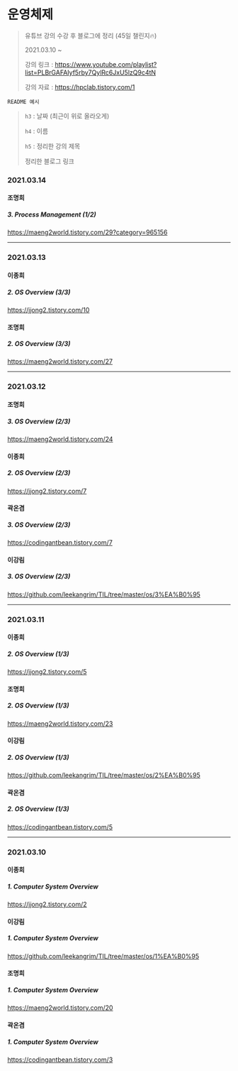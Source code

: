 # 운영체제

> 유튜브 강의 수강 후 블로그에 정리 (45일 챌린지🔥)
>
> 2021.03.10 ~
>
> 강의 링크 : https://www.youtube.com/playlist?list=PLBrGAFAIyf5rby7QylRc6JxU5lzQ9c4tN
>
> 강의 자료 : https://hpclab.tistory.com/1



`README 예시` 

> `h3` : 날짜 (최근이 위로 올라오게)
>
> `h4` : 이름
>
> `h5` : 정리한 강의 제목
>
> 정리한 블로그 링크



### 2021.03.14

#### 조명희

##### 3. Process Management (1/2)

https://maeng2world.tistory.com/29?category=965156

---

### 2021.03.13

#### 이종희

##### 2. OS Overview (3/3)

https://jjong2.tistory.com/10



#### 조명희

##### 2. OS Overview (3/3)

https://maeng2world.tistory.com/27



---



### 2021.03.12

#### 조명희

##### 3. OS Overview (2/3)

https://maeng2world.tistory.com/24

#### 이종희

##### 2. OS Overview (2/3)

https://jjong2.tistory.com/7

#### 곽온겸

##### 3. OS Overview (2/3)

https://codingantbean.tistory.com/7

#### 이강림

##### 3. OS Overview (2/3)

https://github.com/leekangrim/TIL/tree/master/os/3%EA%B0%95

---

### 2021.03.11

#### 이종희

##### 2. OS Overview (1/3)

https://jjong2.tistory.com/5



#### 조명희

##### 2. OS Overview (1/3)

https://maeng2world.tistory.com/23



#### 이강림

##### 2. OS Overview (1/3)

https://github.com/leekangrim/TIL/tree/master/os/2%EA%B0%95



#### 곽온겸

##### 2. OS Overview (1/3)

https://codingantbean.tistory.com/5



---

### 2021.03.10

#### 이종희

##### 1. Computer System Overview

https://jjong2.tistory.com/2



#### 이강림

##### 1. Computer System Overview

https://github.com/leekangrim/TIL/tree/master/os/1%EA%B0%95



#### 조명희

##### 1. Computer System Overview

https://maeng2world.tistory.com/20



#### 곽온겸

##### 1. Computer System Overview

https://codingantbean.tistory.com/3

